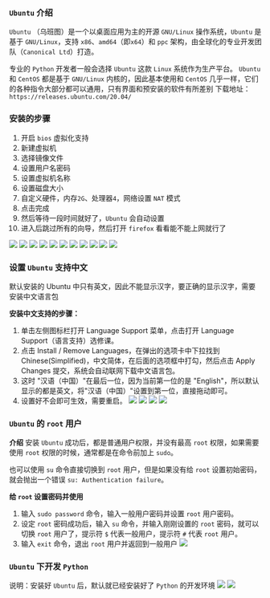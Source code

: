 ### `Ubuntu` 介绍
`Ubuntu` （乌班图）是一个以桌面应用为主的开源 `GNU/Linux` 操作系统，`Ubuntu` 是基于 `GNU/Linux`，支持 `x86`、`amd64`（即`x64`）和 `ppc` 架构，由全球化的专业开发团队（`Canonical Ltd`）打造。

专业的 `Python` 开发者一般会选择 `Ubuntu` 这款 `Linux` 系统作为生产平台。
`Ubuntu` 和 `CentOS` 都是基于 `GNU/Linux` 内核的，因此基本使用和 `CentOS` 几乎一样，它们的各种指令大部分都可以通用，只有界面和预安装的软件有所差别
下载地址：`https://releases.ubuntu.com/20.04/`

### 安装的步骤
1. 开启 `bios` 虚拟化支持
2. 新建虚拟机
3. 选择镜像文件
4. 设置用户名密码
5. 设置虚拟机名称
6. 设置磁盘大小
7. 自定义硬件，内存`2G`、处理器`4`，网络设置 `NAT` 模式
8. 点击完成
9. 然后等待一段时间就好了，`Ubuntu` 会自动设置
10. 进入后跳过所有的向导，然后打开 `firefox` 看看能不能上网就行了


![](https://markdown-ft.oss-cn-shenzhen.aliyuncs.com/image-for-typora/20221114140907.png)
![](https://markdown-ft.oss-cn-shenzhen.aliyuncs.com/image-for-typora/20221114140851.png)
![](https://markdown-ft.oss-cn-shenzhen.aliyuncs.com/image-for-typora/20221114140933.png)
![](https://markdown-ft.oss-cn-shenzhen.aliyuncs.com/image-for-typora/20221114141002.png)
![](https://markdown-ft.oss-cn-shenzhen.aliyuncs.com/image-for-typora/20221114141100.png)
![](https://markdown-ft.oss-cn-shenzhen.aliyuncs.com/image-for-typora/20221114141110.png)
![](https://markdown-ft.oss-cn-shenzhen.aliyuncs.com/image-for-typora/20221114141124.png)
![](https://markdown-ft.oss-cn-shenzhen.aliyuncs.com/image-for-typora/20221114141221.png)
![](https://markdown-ft.oss-cn-shenzhen.aliyuncs.com/image-for-typora/20221114141239.png)
![](https://markdown-ft.oss-cn-shenzhen.aliyuncs.com/image-for-typora/20221114141733.png)
![](https://markdown-ft.oss-cn-shenzhen.aliyuncs.com/image-for-typora/20221114142828.png)


### 设置 `Ubuntu` 支持中文

默认安装的 Ubuntu 中只有英文，因此不能显示汉字，要正确的显示汉字，需要安装中文语言包

**安装中文支持的步骤：**
1. 单击左侧图标栏打开 Language Support 菜单，点击打开 Language Support（语言支持）选修课。
2. 点击 Install / Remove Languages，在弹出的选项卡中下拉找到 Chinese(Simplified)，中文简体，在后面的选项框中打勾，然后点击 Apply Changes 提交，系统会自动联网下载中文语言包。
3. 这时 "汉语（中国）"在最后一位，因为当前第一位的是 "English"，所以默认显示的都是英文，将"汉语（中国）"设置到第一位，直接拖动即可。
4. 设置好不会即可生效，需要重启。
![](https://markdown-ft.oss-cn-shenzhen.aliyuncs.com/image-for-typora/20221114142509.png)
![](https://markdown-ft.oss-cn-shenzhen.aliyuncs.com/image-for-typora/20221114143022.png)
![](https://markdown-ft.oss-cn-shenzhen.aliyuncs.com/image-for-typora/20221114143029.png)
![](https://markdown-ft.oss-cn-shenzhen.aliyuncs.com/image-for-typora/20221114143140.png)

### `Ubuntu` 的 `root` 用户

**介绍**
安装 `Ubuntu` 成功后，都是普通用户权限，并没有最高 `root` 权限，如果需要使用 `root` 权限的时候，通常都是在命令前加上 `sudo`。

也可以使用 `su` 命令直接切换到 `root` 用户，但是如果没有给 `root` 设置初始密码，就会抛出一个错误 `su: Authentication failure`。

**给 `root` 设置密码并使用**
1. 输入 `sudo password` 命令，输入一般用户密码并设置 `root` 用户密码。
2. 设定 `root` 密码成功后，输入 `su` 命令，并输入刚刚设置的 `root` 密码，就可以切换 `root` 用户了，提示符 `$` 代表一般用户，提示符 `#` 代表 `root` 用户。
3. 输入 `exit` 命令，退出 `root` 用户并返回到一般用户
![](https://markdown-ft.oss-cn-shenzhen.aliyuncs.com/image-for-typora/20221114143922.png)

### `Ubuntu` 下开发 `Python`

说明：安装好 `Ubuntu` 后，默认就已经安装好了 `Python` 的开发环境
![](https://markdown-ft.oss-cn-shenzhen.aliyuncs.com/image-for-typora/20221114144031.png)
![](https://markdown-ft.oss-cn-shenzhen.aliyuncs.com/image-for-typora/20221114144325.png)
